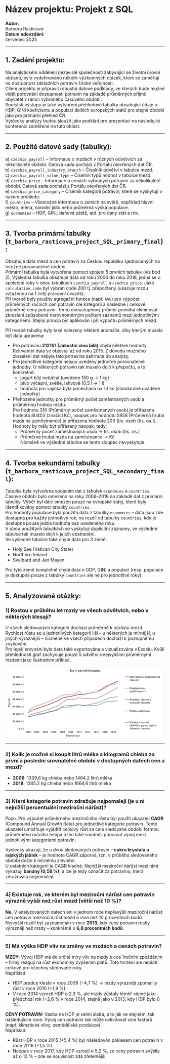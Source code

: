 # Název projektu: Projekt z SQL

**Autor:**  
Barbora Rasticová  
**Datum odevzdání:**  
červenec 2025  

---

## 1. Zadání projektu:

Na analytickém oddělení nezávislé společnosti zabývající se životní úrovní občanů, bylo vydefinováno několik výzkumných otázek, které se zaměřují na dostupnost základních potravin široké veřejnosti.  
Cílem projektu je připravit robustní datové podklady, ve kterých bude možné vidět porovnání dostupnosti potravin na základě průměrných příjmů obyvatel v rámci vybraného časového období.  
Součástí výstupu je také vytvoření přehledové tabulky obsahující údaje o HDP, GINI koeficientu a populaci dalších evropských států pro stejné období jako pro primární přehled ČR.  
Výsledky analýzy budou sloužit jako podklad pro prezentaci na následující konferenci zaměřené na tuto oblast.

---

## 2. Použité datové sady (tabulky):

a) `czechia_payroll` – Informace o mzdách v různých odvětvích za několikaleté období. Datová sada pochází z Portálu otevřených dat ČR.  
b) `czechia_payroll_industry_branch` – Číselník odvětví v tabulce mezd.  
c) `czechia_payroll_value_type` – Číselník typů hodnot v tabulce mezd.  
d) `czechia_price` – Informace o cenách vybraných potravin za několikaleté období. Datová sada pochází z Portálu otevřených dat ČR.  
e) `czechia_price_category` – Číselník kategorií potravin, které se vyskytují v našem přehledu.  
f) `countries` – Všemožné informace o zemích na světě, například hlavní město, měna, národní jídlo nebo průměrná výška populace.  
g) `economies` – HDP, GINI, daňová zátěž, atd. pro daný stát a rok.  

---

## 3. Tvorba primární tabulky (`t_barbora_rasticova_project_SQL_primary_final`):

Obsahuje data mezd a cen potravin za Českou republiku sjednocených na totožné porovnatelné období.  
Primární tabulka byla vytvořena pomocí spojení 5 prvních tabulek (viz bod 2). Výsledná tabulka obsahuje data od roku 2006 do roku 2018, jedná se o společné roky v obou tabulkách `czechia_payroll` a `czechia_price`. Jako `calculation_code` byl vybrán code 200 tj. přepočtený (ukazuje mzdu vztaženou na 1 celý pracovní úvazek).  
Při tvorbě byly použity agregační funkce (např. `AVG`) pro výpočet průměrných ročních cen potravin dle kategorií a následně i celkové průměrné ceny potravin. Tento dvoustupňový průměr pomáhá eliminovat zkreslení způsobené nerovnoměrným počtem záznamů mezi jednotlivými kategoriemi. Stejný princip byl aplikován i při výpočtu průměrných mezd.

Při tvorbě tabulky byly také nalezeny některé anomálie, díky kterým musela být data upravena:

- Pro potravinu **212101 (Jakostní víno bílé)** chybí některé hodnoty. Relevantní data se objevují až od roku 2015. Z důvodu možného zkreslení dat nebyla tato potravina zahrnuta do analýzy.
- Pro jednotlivé kategorie nejsou uvedeny jednotné porovnatelné jednotky. U některých potravin tak muselo dojít k přepočtu, a to konkrétně:
  - jogurt bílý netučný (uvedeno 150 g → 1 kg)
  - pivo výčepní, světlé, lahvové (0,5 l → 1 l)
  - hodnota pro vajíčka byla ponechána na 10 ks (standardně uváděné jednotky)
- Přehozené jednotky pro průměrný počet zaměstnaných osob a průměrnou hrubou mzdu.  
  Pro hodnotu 316 (Průměrný počet zaměstnaných osob) je přiřazena hodnota 80403 (značící Kč), naopak pro hodnotu 5958 (Průměrná hrubá mzda na zaměstnance) je přiřazena hodnota 200 (tis. osob (tis. os.)).  
  Hodnoty by měly být přiřazeny naopak, tedy:
  - Průměrný počet zaměstnaných osob → tis. osob (tis. os.)
  - Průměrná hrubá mzda na zaměstnance → Kč  
Nicméně ve výsledné tabulce se tento sloupec nevyskytuje.

---

## 4. Tvorba sekundární tabulky (`t_barbora_rasticova_project_SQL_secondary_final`):

Tabulka byla vytvořena spojením dat z tabulek `economies` a `countries`. Časové období bylo omezeno na roky 2006–2018 na základě dat z primární tabulky. Výběr byl dále omezen pouze na evropské státy, které byly identifikovány pomocí tabulky `countries`.  
Pro hodnoty populace byla použita data z tabulky `economies` – data jsou zde dostupná pro každý jednotlivý rok, na rozdíl od tabulky `countries`, kde je dostupná pouze jedna hodnota bez uvedeného roku.  
V obou použitých tabulkách se vyskytují duplicitní záznamy, ve výsledné tabulce tak muselo dojít k jejich odstranění.  
Ve výsledné tabulce také chybí data pro 3 země:

- Holy See (Vatican City State)
- Northern Ireland
- Svalbard and Jan Mayen

Pro tyto země kompletně chybí data o GDP, GINI a populaci (resp. populace je dostupná pouze z tabulky `countries` ale ne pro jednotlivé roky).

---

## 5. Analyzované otázky:

### 1) Rostou v průběhu let mzdy ve všech odvětvích, nebo v některých klesají?

U všech sledovaných kategorií dochází průměrně k nárůstu mezd.  
Rychlost růstu se u jednotlivých kategorií liší – u některých je mírnější, u jiných výraznější – nicméně ve všech případech dochází k postupnému zvyšování.  
Pro lepší srovnání byla data také exportována a vizualizována v Excelu. Kvůli přehlednosti graf zachycuje pouze 5 odvětví s nejvyššími průměrnými mzdami jako ilustrativní příklad.

![](ex_1_.png)

---

### 2) Kolik je možné si koupit litrů mléka a kilogramů chleba za první a poslední srovnatelné období v dostupných datech cen a mezd?

- **2006**: 1309,6 kg chleba nebo 1464,2 litrů mléka  
- **2018**: 1365,2 kg chleba nebo 1668,6 litrů mléka  

---

### 3) Která kategorie potravin zdražuje nejpomaleji (je u ní nejnižší percentuální meziroční nárůst)?

Pozn. Pro výpočet průměrného meziročního růstu byl použit ukazatel **CAGR** (Compound Annual Growth Rate) pro jednotlivé kategorie potravin. Tento ukazatel umožňuje vyjádřit celkový růst za celé sledované období formou průměrného ročního tempa a tím také snadněji porovnat vývoj mezi jednotlivými kategoriemi potravin.

Výsledky ukazují, že u dvou sledovaných potravin – **cukru krystalu a rajských jablek** – je hodnota CAGR záporná, tzn. v průběhu sledovaného období došlo k mírnému zlevnění.  
U ostatních kategorií je CAGR kladné. Nejnižší meziroční nárůst mezi nimi vykazují **banány (0,59 %)**, a lze je tedy označit za potravinu, která zdražovala nejpomaleji.

---

### 4) Existuje rok, ve kterém byl meziroční nárůst cen potravin výrazně vyšší než růst mezd (větší než 10 %)?

**Ne.** V analyzovaných datech ani v jednom roce nepřevýšil meziroční nárůst cen potravin meziroční růst mezd o více než 10 procentních bodů.  
Nejvyšší rozdíl byl zaznamenán v roce **2013**, kdy ceny potravin rostly výrazněji než mzdy – konkrétně o **6,8 procentních bodů**.

---

### 5) Má výška HDP vliv na změny ve mzdách a cenách potravin?

**MZDY:** Vývoj HDP má do určité míry vliv na mzdy s cca 1ročním zpožděním – firmy reagují na růst ekonomiky zvýšením platů. Toto tvrzení ale neplatí celkově pro všechny sledované roky.  
Například:

- HDP prudce kleslo v roce 2009 (−4,7 %) → mzdy výrazněji zpomalily růst v roce 2010 (+1,9 %).
- V roce 2014 vzrostl HDP o 2,3 %, ale mzdy zůstaly téměř stejné jako předchozí rok (+2,6 % v roce 2014, stejně jako v 2013, kdy HDP bylo 0 %).

**CENY POTRAVIN:** Vazba na HDP je velmi slabá, a to jak ve stejném, tak následujícím roce. Vývoj cen potravin tak může ovlivňovat více faktorů (např. klimatické vlivy, zemědělská produkce).  
Například:

- Růst HDP v roce 2015 (+5,4 %) byl následován poklesem cen potravin v roce 2016 (−1,5 %).
- Naopak v roce 2017, kdy HDP vzrostl o 5,2 %, se ceny potravin zvýšily až o 10 % – zde se souvislost zdá zřetelnější.